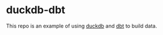 # duckdb-dbt

This repo is an example of using [duckdb](https://duckdb.org/) and [dbt](https://docs.getdbt.com/) to build data.
